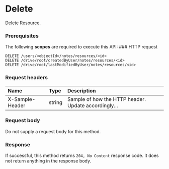 # Delete

Delete Resource.
### Prerequisites
The following **scopes** are required to execute this API: ### HTTP request
<!-- { "blockType": "ignored" } -->
```http
DELETE /users/<objectId>/notes/resources/<id>
DELETE /drive/root/createdByUser/notes/resources/<id>
DELETE /drive/root/lastModifiedByUser/notes/resources/<id>

```
### Request headers
| Name       | Type | Description|
|:---------------|:--------|:----------|
| X-Sample-Header  | string  | Sample of how the HTTP header. Update accordingly...|

### Request body
Do not supply a request body for this method.


### Response
If successful, this method returns `204, No Content` response code. It does not return anything in the response body.


<!-- uuid: e1eb9a8f-0d14-4270-a215-d5961ae0432a
2015-10-14 23:39:40 UTC -->
<!-- {
  "type": "#page.annotation",
  "description": "Delete",
  "keywords": "",
  "section": "documentation",
  "tocPath": ""
}-->